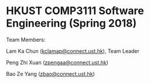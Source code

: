 
# HKUST COMP3111 Software Engineering (Spring 2018)

Team Members:

Lam Ka Chun (kclamap@connect.ust.hk), Team Leader

Peng Zhi Xuan (zpengaa@connect.ust.hk)

Bao Ze Yang (zbao@connect.ust.hk)

